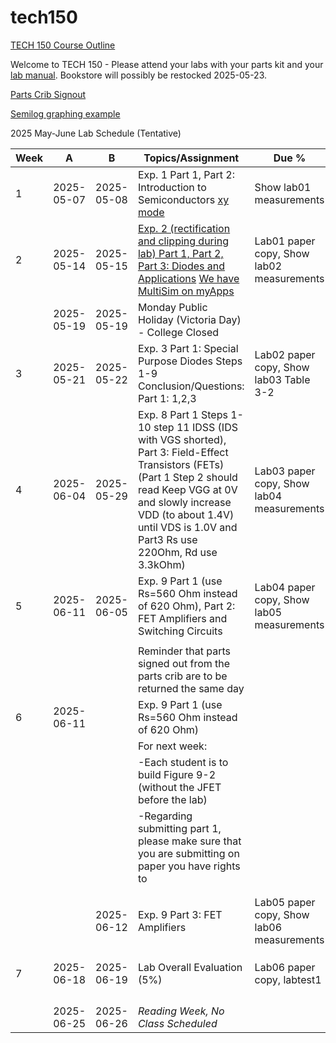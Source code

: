 # tech150

[TECH 150 Course Outline](https://humber.ca/transferoptions/course-outlines/outline.html?code=TECH%20150)

Welcome to TECH 150 - Please attend your labs with your parts kit and your [lab manual](https://www.bkstr.com/humberitstore/product/laboratory-exercises-for-electronic-devices-272165-1). Bookstore will possibly be restocked 2025-05-23.

[Parts Crib Signout](https://vladporcila.github.io/#partscribSignout)

[Semilog graphing example](https://www.mathnstuff.com/math/spoken/here/2class/340/gif/lgf3.gif)

2025 May-June Lab Schedule (Tentative)

|Week|A         |B         |Topics/Assignment                                           | Due %                                   |
|----|----------|----------|------------------------------------------------------------|-----------------------------------------|
|1   |2025-05-07|2025-05-08|Exp. 1 Part 1, Part 2: Introduction to Semiconductors [xy mode](https://www.youtube.com/watch?v=aIy5UbxMNug)|Show lab01 measurements                  |
|2   |2025-05-14|2025-05-15|[Exp. 2 (rectification and clipping during lab) Part 1, Part 2, Part 3: Diodes and Applications](https://www.youtube.com/watch?v=afHMWO7I1to) [We have MultiSim on myApps](https://www.youtube.com/watch?v=boqO6ccq-40)|Lab01 paper copy, Show lab02 measurements|
|    |2025-05-19|2025-05-19|Monday Public Holiday (Victoria Day) - College Closed       |                                         |
|3   |2025-05-21|2025-05-22|Exp. 3 Part 1: Special Purpose Diodes Steps 1-9 Conclusion/Questions: Part 1: 1,2,3|Lab02 paper copy, Show lab03 Table 3-2|
|4   |2025-06-04|2025-05-29|Exp. 8 Part 1 Steps 1-10 step 11 IDSS (IDS with VGS shorted), Part 3: Field-Effect Transistors (FETs) (Part 1 Step 2 should read Keep VGG at 0V and slowly increase VDD (to about 1.4V) until VDS is 1.0V and Part3 Rs use 220Ohm, Rd use 3.3kOhm)     |Lab03 paper copy, Show lab04 measurements|
|5   |2025-06-11|2025-06-05|Exp. 9 Part 1 (use Rs=560 Ohm instead of 620 Ohm), Part 2: FET Amplifiers and Switching Circuits|Lab04 paper copy, Show lab05 measurements|
|    |          |          |                                                            |                                         |
|    |          |          |Reminder  that parts signed out from the parts crib are to be returned the same day|                  |
|6   |2025-06-11|          |Exp. 9 Part 1 (use Rs=560 Ohm instead of 620 Ohm)           |                                         |
|    |          |          |For next week:                                              |                                         |
|    |          |          |-Each student is to build Figure 9-2 (without the JFET before the lab)|                               |
|    |          |          |-Regarding submitting part 1, please make sure that you are submitting on paper you have rights to|   |
|    |          |          |                                                            |                                         |
|    |          |          |                                                            |                                         |
|    |          |2025-06-12|Exp. 9 Part 3: FET Amplifiers                               |Lab05 paper copy, Show lab06 measurements|
|    |          |          |                                                            |                                         |
|    |          |          |                                                            |                                         |
|    |          |          |                                                            |                                         |
|7   |2025-06-18|2025-06-19|Lab Overall Evaluation (5%)                                 |Lab06 paper copy, labtest1               |
|    |          |          |                                                            |                                         |
|    |          |          |                                                            |                                         |
|    |          |          |                                                            |                                         |
|    |          |          |                                                            |                                         |
|    |2025-06-25|2025-06-26|*Reading Week, No Class Scheduled*                          |                                         |
